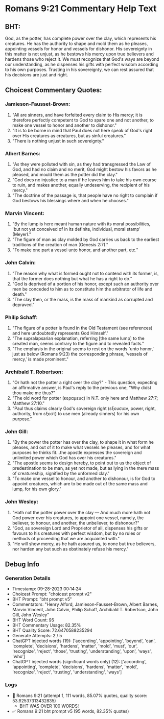 # Romans 9:21 Commentary Help Text

## BHT:
God, as the potter, has complete power over the clay, which represents his creatures. He has the authority to shape and mold them as he pleases, appointing vessels for honor and vessels for dishonor. His sovereignty in this matter is not unjust, as he bestows his mercy upon true believers and hardens those who reject it. We must recognize that God's ways are beyond our understanding, as he dispenses his gifts with perfect wisdom according to his own purposes. Trusting in his sovereignty, we can rest assured that his decisions are just and right.

## Choicest Commentary Quotes:
### Jamieson-Fausset-Brown:
1. "All are sinners, and have forfeited every claim to His mercy; it is therefore perfectly competent to God to spare one and not another, to make one vessel to honor and another to dishonor."
2. "It is to be borne in mind that Paul does not here speak of God's right over His creatures as creatures, but as sinful creatures."
3. "There is nothing unjust in such sovereignty."

### Albert Barnes:
1. "As they were polluted with sin, as they had transgressed the Law of God, and had no claim and no merit, God might bestow his favors as he pleased, and mould them as the potter did the clay." 
2. "God does no injustice to a man if he leaves him to take his own course to ruin, and makes another, equally undeserving, the recipient of his mercy." 
3. "The doctrine of the passage is, that people have no right to complain if God bestows his blessings where and when he chooses."

### Marvin Vincent:
1. "By the lump is here meant human nature with its moral possibilities, 'but not yet conceived of in its definite, individual, moral stamp' (Meyer)."
2. "The figure of man as clay molded by God carries us back to the earliest traditions of the creation of man (Genesis 2:7)."
3. "To make one part a vessel unto honor, and another part, etc."

### John Calvin:
1. "The reason why what is formed ought not to contend with its former, is, that the former does nothing but what he has a right to do."
2. "God is deprived of a portion of his honor, except such an authority over men be conceded to him as to constitute him the arbitrator of life and death."
3. "The clay then, or the mass, is the mass of mankind as corrupted and depraved."

### Philip Schaff:
1. "The figure of a potter is found in the Old Testament (see references) and here undoubtedly represents God Himself."
2. "The supralapsarian explanation, referring [the same lump] to the created man, seems contrary to the figure and to revealed facts."
3. "The emphasis in the original seems to rest on the words 'unto honor,' just as below (Romans 9:23) the corresponding phrase, 'vessels of mercy,' is made prominent."

### Archibald T. Robertson:
1. "Or hath not the potter a right over the clay?" - This question, expecting an affirmative answer, is Paul's reply to the previous one, "Why didst thou make me thus?"
2. "The old word for potter (κεραμευς) in N.T. only here and Matthew 27:7; Matthew 27:10."
3. "Paul thus claims clearly God's sovereign right (εξουσιαν, power, right, authority, from εξεστ) to use men (already sinners) for his own purpose."

### John Gill:
1. "By the power the potter has over the clay, to shape it in what form he pleases, and out of it to make what vessels he pleases, and for what purposes he thinks fit...the apostle expresses the sovereign and unlimited power which God has over his creatures."
2. "The apostle seems to design hereby, to point out to us the object of predestination to be man, as yet not made, but as lying in the mere mass of creatureship, signified by the unformed clay."
3. "To make one vessel to honour, and another to dishonour, is for God to appoint creatures, which are to be made out of the same mass and lump, for his own glory."

### John Wesley:
1. "Hath not the potter power over the clay — And much more hath not God power over his creatures, to appoint one vessel, namely, the believer, to honour, and another, the unbeliever, to dishonour?"
2. "God, as sovereign Lord and Proprietor of all, dispenses his gifts or favours to his creatures with perfect wisdom, but by no rules or methods of proceeding that we are acquainted with."
3. "He will show mercy, as he hath assured us, to none but true believers, nor harden any but such as obstinately refuse his mercy."


## Debug Info
### Generation Details
- Timestamp: 09-28-2023 00:14:24
- Choicest Prompt: "choicest prompt v2"
- BHT Prompt: "bht prompt v5"
- Commentators: "Henry Alford, Jamieson-Fausset-Brown, Albert Barnes, Marvin Vincent, John Calvin, Philip Schaff, Archibald T. Robertson, John Gill, John Wesley"
- BHT Word Count: 95
- BHT Commentary Usage: 82.35%
- BHT Quality Score: 72.6470588235294
- Generate Attempts: 2 / 5
- ChatGPT injected words (19):
	['according', 'appointing', 'beyond', 'can', 'complete', 'decisions', 'hardens', 'matter', 'mold', 'must', 'our', 'recognize', 'reject', 'those', 'trusting', 'understanding', 'upon', 'ways', 'who']
- ChatGPT injected words (significant words only) (12):
	['according', 'appointing', 'complete', 'decisions', 'hardens', 'matter', 'mold', 'recognize', 'reject', 'trusting', 'understanding', 'ways']

### Logs
- 🔄 Romans 9:21 (attempt 1, 111 words, 85.07% quotes, quality score: 53.92537313432835) 
	- BHT WAS OVER 100 WORDS!
- ✅ Romans 9:21 bht prompt v5 (95 words, 82.35% quotes)